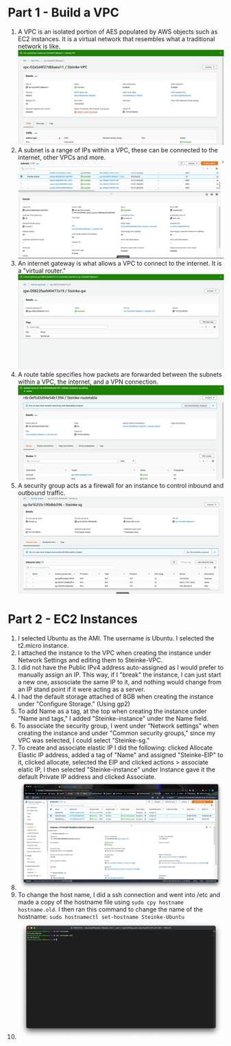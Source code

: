 # Part 1 - Build a VPC
1. A VPC is an isolated portion of AES populated by AWS objects such as EC2 instances. It is a virtual network that resembles what a traditional network is like.  
![VPC Proof](images/vpc.png)
2. A subnet is a range of IPs within a VPC, these can be connected to the internet, other VPCs and more.  
![Subnet Proof](images/subnet.png)
3. An internet gateway is what allows a VPC to connect to the internet. It is a "virtual router."  
![Internet Gateway Proof](images/gateway.png)
4. A route table specifies how packets are forwarded between the subnets within a VPC, the internet, and a VPN connection.  
![Route Table Proof](images/route.png)
5. A security group acts as a firewall for an instance to control inbound and outbound traffic.  
![Security Group Proof](images/security.png)

# Part 2 - EC2 Instances
1. I selected Ubuntu as the AMI. The username is Ubuntu. I selected the t2.micro instance.
2. I attached the instance to the VPC when creating the instance under Network Settings and editing them to Steinke-VPC.
3. I did not have the Public IPv4 address auto-assigned as I would prefer to manually assign an IP. This way, if I "break" the instance, I can just start a new one, assosciate the same IP to it, and nothing would change from an IP stand point if it were acting as a server.
4. I had the default storage attached of 8GB when creating the instance under "Configure Storage." (Using gp2)
5. To add Name as a tag, at the top when creating the instance under "Name and tags," I added "Steinke-instance" under the Name field.
6. To associate the security group, I went under "Network settings" when creating the instance and under "Common security groups," since my VPC was selected, I could select "Steinke-sg."
7. To create and associate elastic IP I did the following: clicked Allocate Elastic IP address, added a tag of "Name" and assigned "Steinke-EIP" to it, clicked allocate, selected the EIP and clicked actions > associate elatic IP, I then selected "Steinke-instance" under Instance gave it the default Private IP address and clicked Associate.
8. ![instance details](images/instancedetails.png)
9. To change the host name, I did a ssh connection and went into /etc and made a copy of the hostname file using `sudo cpy hostname hostname.old`. I then ran this command to change the name of the hostname: `sudo hostnamectl set-hostname Steinke-Ubuntu`
10. ![instance name change](images/instancenamechange.png)